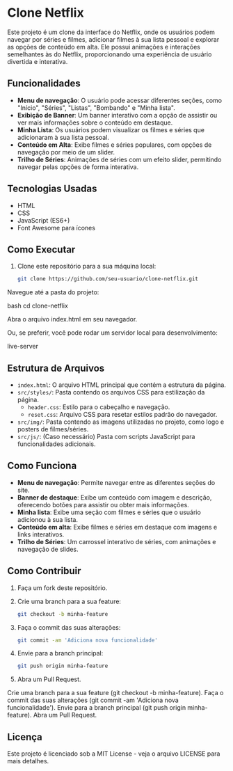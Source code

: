# Clone Netflix

Este projeto é um clone da interface do Netflix, onde os usuários podem navegar por séries e filmes, adicionar filmes à sua lista pessoal e explorar as opções de conteúdo em alta. Ele possui animações e interações semelhantes às do Netflix, proporcionando uma experiência de usuário divertida e interativa.

## Funcionalidades

- **Menu de navegação**: O usuário pode acessar diferentes seções, como "Início", "Séries", "Listas", "Bombando" e "Minha lista".
- **Exibição de Banner**: Um banner interativo com a opção de assistir ou ver mais informações sobre o conteúdo em destaque.
- **Minha Lista**: Os usuários podem visualizar os filmes e séries que adicionaram à sua lista pessoal.
- **Conteúdo em Alta**: Exibe filmes e séries populares, com opções de navegação por meio de um slider.
- **Trilho de Séries**: Animações de séries com um efeito slider, permitindo navegar pelas opções de forma interativa.

## Tecnologias Usadas

- HTML
- CSS
- JavaScript (ES6+)
- Font Awesome para ícones

## Como Executar

1. Clone este repositório para a sua máquina local:

   ```bash
   git clone https://github.com/seu-usuario/clone-netflix.git
Navegue até a pasta do projeto:

bash
cd clone-netflix

Abra o arquivo index.html em seu navegador.

Ou, se preferir, você pode rodar um servidor local para desenvolvimento:

live-server


## Estrutura de Arquivos

- `index.html`: O arquivo HTML principal que contém a estrutura da página.
- `src/styles/`: Pasta contendo os arquivos CSS para estilização da página.
  - `header.css`: Estilo para o cabeçalho e navegação.
  - `reset.css`: Arquivo CSS para resetar estilos padrão do navegador.
- `src/img/`: Pasta contendo as imagens utilizadas no projeto, como logo e posters de filmes/séries.
- `src/js/`: (Caso necessário) Pasta com scripts JavaScript para funcionalidades adicionais.

## Como Funciona

- **Menu de navegação**: Permite navegar entre as diferentes seções do site.
- **Banner de destaque**: Exibe um conteúdo com imagem e descrição, oferecendo botões para assistir ou obter mais informações.
- **Minha lista**: Exibe uma seção com filmes e séries que o usuário adicionou à sua lista.
- **Conteúdo em alta**: Exibe filmes e séries em destaque com imagens e links interativos.
- **Trilho de Séries**: Um carrossel interativo de séries, com animações e navegação de slides.



## Como Contribuir

1. Faça um fork deste repositório.
2. Crie uma branch para a sua feature:

   ```bash
   git checkout -b minha-feature

3. Faça o commit das suas alterações:

   ```bash
   git commit -am 'Adiciona nova funcionalidade'


4. Envie para a branch principal:

   ```bash
   git push origin minha-feature


5.  Abra um Pull Request.

Crie uma branch para a sua feature (git checkout -b minha-feature).
Faça o commit das suas alterações (git commit -am 'Adiciona nova funcionalidade').
Envie para a branch principal (git push origin minha-feature).
Abra um Pull Request.

## Licença

Este projeto é licenciado sob a MIT License - veja o arquivo LICENSE para mais detalhes.
